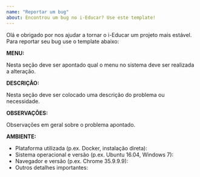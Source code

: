 ```yaml
---
name: "Reportar um bug"
about: Encontrou um bug no i-Educar? Use este template!
---
```


Olá e obrigado por nos ajudar a tornar o i-Educar um projeto mais estável. Para
reportar seu bug use o template abaixo:

**MENU:**

Nesta seção deve ser apontado qual o menu no sistema deve ser realizada a alteração.

**DESCRIÇÃO:**

Nesta seção deve ser colocado uma descrição do problema ou necessidade.

**OBSERVAÇÕES:**

Observações em geral sobre o problema apontado.

**AMBIENTE:**

- Plataforma utilizada (p.ex. Docker, instalação direta):
- Sistema operacional e versão (p.ex. Ubuntu 16.04, Windows 7):
- Navegador e versão (p.ex. Chrome 35.9.9.9):
- Outros detalhes importantes:
